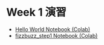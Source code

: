   # Week 1 演習

  - [Hello World Notebook (Colab)](https://drive.google.com/file/d/13-bgh4GhWm12t_x5pMK3tzMw0my3H7QI/view?usp=sharing)
  - [fizzbuzz_step1 Notebook (Colab)](https://colab.research.google.com/drive/15I6pwzZS0jr999bMfTgkcxwcdsia3NlY?usp=sharing)
